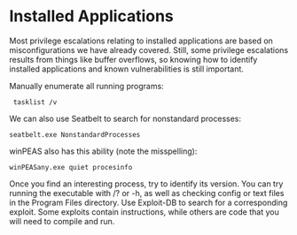 # Installed Applications

Most privilege escalations relating to installed applications are based on misconfigurations we have already covered. Still, some privilege escalations results from things like buffer overflows, so knowing how to identify installed applications and known vulnerabilities is still important.

Manually enumerate all running programs:

```text
 tasklist /v
```

We can also use Seatbelt to search for nonstandard processes:

```text
seatbelt.exe NonstandardProcesses
```

winPEAS also has this ability \(note the misspelling\):

```text
winPEASany.exe quiet procesinfo
```

Once you find an interesting process, try to identify its version. You can try running the executable with /? or -h, as well as checking config or text files in the Program Files directory. Use Exploit-DB to search for a corresponding exploit. Some exploits contain instructions, while others are code that you will need to compile and run.




